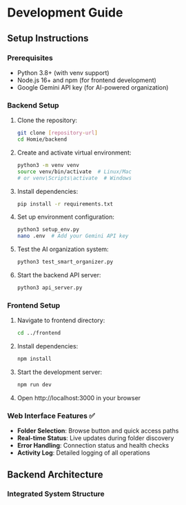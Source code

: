 # Development Guide

## Setup Instructions

### Prerequisites
- Python 3.8+ (with venv support)
- Node.js 16+ and npm (for frontend development)
- Google Gemini API key (for AI-powered organization)

### Backend Setup
1. Clone the repository:
   ```bash
   git clone [repository-url]
   cd Homie/backend
   ```

2. Create and activate virtual environment:
   ```bash
   python3 -m venv venv
   source venv/bin/activate  # Linux/Mac
   # or venv\Scripts\activate  # Windows
   ```

3. Install dependencies:
   ```bash
   pip install -r requirements.txt
   ```

4. Set up environment configuration:
   ```bash
   python3 setup_env.py
   nano .env  # Add your Gemini API key
   ```

5. Test the AI organization system:
   ```bash
   python3 test_smart_organizer.py
   ```

6. Start the backend API server:
   ```bash
   python3 api_server.py
   ```

### Frontend Setup
1. Navigate to frontend directory:
   ```bash
   cd ../frontend
   ```

2. Install dependencies:
   ```bash
   npm install
   ```

3. Start the development server:
   ```bash
   npm run dev
   ```

4. Open http://localhost:3000 in your browser

### Web Interface Features ✅
- **Folder Selection**: Browse button and quick access paths
- **Real-time Status**: Live updates during folder discovery
- **Error Handling**: Connection status and health checks
- **Activity Log**: Detailed logging of all operations

## Backend Architecture

### Integrated System Structure
```